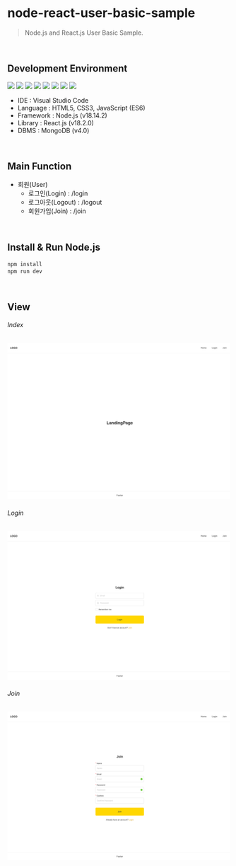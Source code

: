 # node-react-user-basic-sample
> Node.js and React.js User Basic Sample.

<br>

## Development Environment
<div style="display: inline-block">
  <img src="https://img.shields.io/badge/Visual%20Studio%20Code-007ACC?style=flat&logo=VisualStudioCode&logoColor=white" />
  <img src="https://img.shields.io/badge/HTML-E34F26?style=flat&logo=HTML5&logoColor=white" />
  <img src="https://img.shields.io/badge/CSS-1572B6?style=flat&logo=CSS3&logoColor=white" />
  <img src="https://img.shields.io/badge/JavaScript-F7DF1E?style=flat&logo=JavaScript&logoColor=white" />
  <img src="https://img.shields.io/badge/Redux-764ABC?style=flat&logo=Redux&logoColor=white" />
  <img src="https://img.shields.io/badge/React.js-61DAFB?style=flat&logo=React&logoColor=white" />
  <img src="https://img.shields.io/badge/Node.js-339933?style=flat&logo=Node.js&logoColor=white" />
  <img src="https://img.shields.io/badge/MongoDB-47A248?style=flat&logo=MongoDB&logoColor=white" />
</div>

<br>

- IDE : Visual Studio Code
- Language : HTML5, CSS3, JavaScript (ES6)
- Framework : Node.js (v18.14.2)
- Library : React.js (v18.2.0)
- DBMS : MongoDB (v4.0)

<br>

## Main Function
- 회원(User)
  - 로그인(Login) : /login
  - 로그아웃(Logout) : /logout
  - 회원가입(Join) : /join

<br>

## Install & Run Node.js
```shell
npm install
npm run dev
```

<br>

## View
###### Index
<kbd><img src="image/page/img_page_index.png" /></kbd>

###### Login
<kbd><img src="image/page/img_page_login.png" /></kbd>

###### Join
<kbd><img src="image/page/img_page_join.png" /></kbd>
